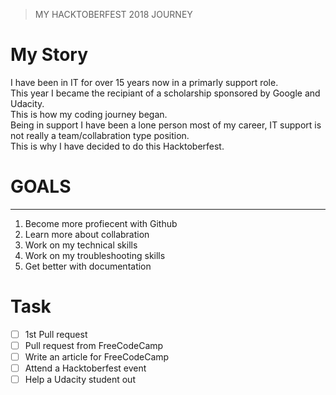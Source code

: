  >MY HACKTOBERFEST 2018 JOURNEY


# My Story

I have been in IT for over 15 years now in a primarly support role.<br>
This year I became the recipiant of a scholarship sponsored by Google and Udacity. <br>
This is how my coding journey began.<br>
Being in support I have been a lone person most of my career, IT support is not really a team/collabration type position. <br>
This is why I have decided to do this Hacktoberfest.<br>

# GOALS
----
1. Become more profiecent with Github
2. Learn more about collabration
3. Work on my technical skills
4. Work on my troubleshooting skills 
5. Get better with documentation 

# Task 

- [ ] 1st Pull request
- [ ] Pull request from FreeCodeCamp 
- [ ] Write an article for FreeCodeCamp 
- [ ] Attend a Hacktoberfest event
- [ ] Help a Udacity student out 
